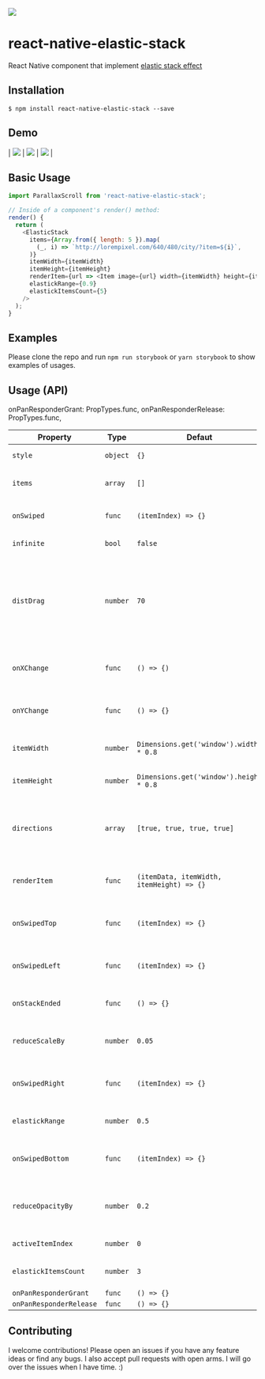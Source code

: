 [![](https://img.shields.io/npm/dm/react-native-elastic-stack.svg?style=flat-square)](https://www.npmjs.com/package/react-native-elastic-stack)

# react-native-elastic-stack

React Native component that implement [elastic stack effect](https://tympanus.net/Development/ElasticStack/)

## Installation

```
$ npm install react-native-elastic-stack --save
```

## Demo

| ![](./demo/demo-1.gif) | ![](./demo/demo-2.gif) | ![](./demo/demo-3.gif) |

## Basic Usage

```js
import ParallaxScroll from 'react-native-elastic-stack';

// Inside of a component's render() method:
render() {
  return (
    <ElasticStack
      items={Array.from({ length: 5 }).map(
        (_, i) => `http://lorempixel.com/640/480/city/?item=${i}`,
      )}
      itemWidth={itemWidth}
      itemHeight={itemHeight}
      renderItem={url => <Item image={url} width={itemWidth} height={itemHeight} />}
      elastickRange={0.9}
      elastickItemsCount={5}
    />
  );
}
```

## Examples

Please clone the repo and run `npm run storybook` or `yarn storybook` to show examples of usages.

## Usage (API)

onPanResponderGrant: PropTypes.func,
onPanResponderRelease: PropTypes.func,

| Property | Type | Defaut | Description |
| -------- | ---- | -------- | ----------- |
| `style` | `object` | `{}` | Component's styles. |
| `items` | `array` | `[]` | Array of data for the items to be rendered. |
| `onSwiped` | `func` | `(itemIndex) => {}` | Function to be called when a item is swiped. |
| `infinite` | `bool` | `false` | Keep swiping indefinitely. |
| `distDrag` | `number` | `70` | If the user stops dragging the image in a area that does not exceed for either x or y then the image goes back to the stack. |
| `onXChange` | `func` | `() => {)` | Function to be called when `x` of current item changed. |
| `onYChange` | `func` | `() => {}` | Function to be called when `y` of current item changed |
| `itemWidth` | `number` | `Dimensions.get('window').width * 0.8` | This is the width of the item. |
| `itemHeight` | `number` | `Dimensions.get('window').height * 0.8` | This is the width of the item. |
| `directions` | `array` | `[true, true, true, true]` | Supported directions([top, right, bottom, left]) in which items can swipe out. |
| `renderItem` | `func` | `(itemData, itemWidth, itemHeight) => {}` | Function to render the item based on the data. |
| `onSwipedTop` | `func` | `(itemIndex) => {}` | Function to be called when a item is swiped top. |
| `onSwipedLeft` | `func` | `(itemIndex) => {}` | Function to be called when a item is swiped left. |
| `onStackEnded` | `func` | `() => {}` | Function to be called when stack is ended. |
| `reduceScaleBy` | `number` | `0.05` | The value by which the next item should decrease. |
| `onSwipedRight` | `func` | `(itemIndex) => {}` | Function to be called when a item is swiped right. |
| `elastickRange` | `number` | `0.5` | The value of the elastic of items. |
| `onSwipedBottom` | `func` | `(itemIndex) => {}` | Function to be called when a item is swiped bottom. |
| `reduceOpacityBy` | `number` | `0.2` | The value by which the next item should be more transparent. |
| `activeItemIndex` | `number` | `0` | Default item index. |
| `elastickItemsCount` | `number` | `3` | Count of items rendered at the same time. |
| `onPanResponderGrant` | `func` | `() => {}` | |
| `onPanResponderRelease` | `func` | `() => {}` | |


## Contributing

I welcome contributions! Please open an issues if you have any feature ideas
or find any bugs. I also accept pull requests with open arms. I will
go over the issues when I have time. :)
